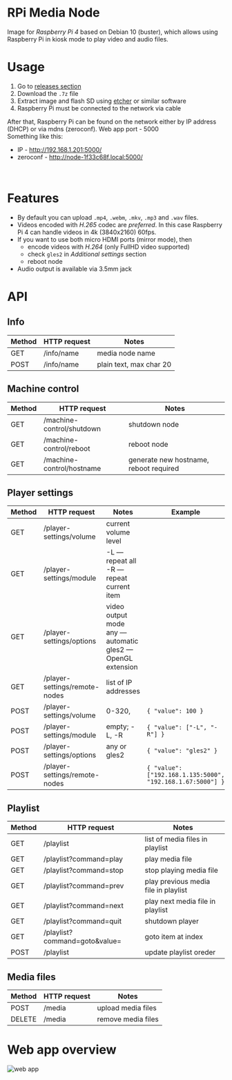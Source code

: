 # RPi Media Node

Image for *Raspberry Pi 4* based on Debian 10 (buster), which allows using Raspberry Pi in kiosk mode to play video and audio files.

# Usage
1. Go to [releases section](https://github.com/evgenii-d/rpi-media-node/releases)
2. Download the `.7z` file
3. Extract image and flash SD using [etcher](https://www.balena.io/etcher/) or similar software
4. Raspberry Pi must be connected to the network via cable

After that, Raspberry Pi can be found on the network either by IP address (DHCP) or via mdns (zeroconf). Web app port - 5000
<br>
Something like this:
* IP - http://192.168.1.201:5000/
* zeroconf - http://node-1f33c68f.local:5000/
<br>

# Features
* By default you can upload `.mp4`, `.webm`, `.mkv`, `.mp3` and `.wav` files.
* Videos encoded with *H.265* codec are *preferred*. In this case Raspberry Pi 4 can handle videos in 4k (3840x2160) 60fps.
* If you want to use both micro HDMI ports (mirror mode), then 
  * encode videos with *H.264* (only FullHD video supported)
  * check `gles2` in *Additional settings* section
  * reboot node
* Audio output is available via 3.5mm jack

# API

## Info
|Method|HTTP request|Notes|
|---|---|---|
|GET|/info/name|media node name|
|POST|/info/name|plain text, max char 20|

## Machine control
|Method|HTTP request|Notes|
|---|---|---|
|GET|/machine-control/shutdown|shutdown node|
|GET|/machine-control/reboot|reboot node|
|GET|/machine-control/hostname|generate new hostname, reboot required|

## Player settings
|Method|HTTP request|Notes|Example|
|---|---|---|---|
|GET|/player-settings/volume|current volume level||
|GET|/player-settings/module|-L — repeat all <br> -R — repeat current item||
|GET|/player-settings/options|video output mode <br> any — automatic <br> gles2 — OpenGL extension||
|GET|/player-settings/remote-nodes|list of IP addresses||
|POST|/player-settings/volume| 0-320, |```{ "value": 100 }```|
|POST|/player-settings/module|empty; -L, -R|```{ "value": ["-L", "-R"] }```|
|POST|/player-settings/options|any or gles2|```{ "value": "gles2" }```|
|POST|/player-settings/remote-nodes||```{ "value": ["192.168.1.135:5000", "192.168.1.67:5000"] }```|

## Playlist
|Method|HTTP request|Notes|
|---|---|---|
|GET|/playlist|list of media files in playlist|
|GET|/playlist?command=play|play media file|
|GET|/playlist?command=stop|stop playing media file|
|GET|/playlist?command=prev|play previous media file in playlist|
|GET|/playlist?command=next|play next media file in playlist|
|GET|/playlist?command=quit|shutdown player|
|GET|/playlist?command=goto&value=|goto item at index|
|POST|/playlist|update playlist oreder|

## Media files
|Method|HTTP request|Notes|
|---|---|---|
|POST|/media|upload media files|
|DELETE|/media|remove media files|

# Web app overview
![web app](https://github.com/evgenii-d/rpi-media-node/blob/main/media-node-contol.png)
